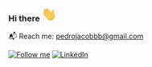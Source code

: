 ### Hi there <img src="https://raw.githubusercontent.com/ABSphreak/ABSphreak/master/gifs/Hi.gif" width="30">  

<!--
<img title="Pedro J's GitHub Stats" align="right" heigth="300" width="400" src="https://github-readme-stats.vercel.app/api?username=pedrobosman&hide=issues&count_private=true&icon_color=871489&title_color=01057d&bg_color=DEG,ffffff,e8ecfd&show_icons=true)"
/>
-->
📬 Reach me: pedrojacobbb@gmail.com

[<img src="https://img.shields.io/github/followers/pedrobosman?label=follow&style=social" height="22" title="Follow me" />](https://github.com/pedrobosman) 
[<img src="https://img.shields.io/badge/-LinkedIn-blue?style=flat-square&logo=Linkedin&logoColor=white&link=https://www.linkedin.com/in/pedrojbbarros" height="22" title="LinkedIn" />](https://www.linkedin.com/in/pedrojbbarros) 

<!--
[<img src="https://img.shields.io/badge/-Instagram-purple?style=flat-square&logo=Instagram&logoColor=white&link=https://www.instagram.com/pedrojacobb" height="22" title="Instagram" />](https://www.instagram.com/pedrojacobb)
-->




<!--
**pedrobosman/pedrobosman** is a ✨ _special_ ✨ repository because its `README.md` (this file) appears on your GitHub profile.
[![Linkedin](https://icon-icons.com/icons2/652/PNG/32/linkedin_icon-icons.com_59873.png)](https://www.linkedin.com/in/pedrojbbarros/)
[![Instagram](https://icon-icons.com/icons2/2428/PNG/32/instagram_black_logo_icon_147122.png)](https://www.instagram.com/pedrojacobb/)
[![Linkedin](https://icon-icons.com/icons2/652/PNG/48/linkedin_icon-icons.com_59873.png)](https://www.linkedin.com/in/pedrojbbarros/)
[![Instagram](https://icon-icons.com/icons2/2428/PNG/48/instagram_black_logo_icon_147122.png)](https://www.instagram.com/pedrojacobb/)-->

<!--
Here are some ideas to get you started:
- 🔭 I’m currently working on ...
- 🌱 I’m currently learning ...
- 👯 I’m looking to collaborate on ...
- 🤔 I’m looking for help with ...
- 💬 Ask me about ...
- 📫 How to reach me: ...
- 😄 Pronouns: ...
- ⚡ Fun fact: ...
-->
